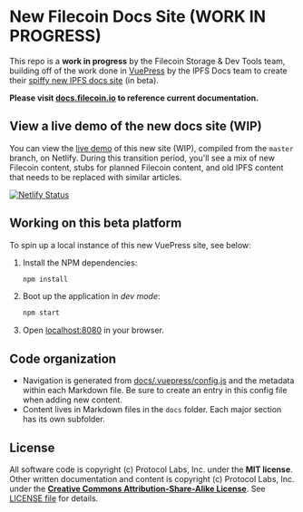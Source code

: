 # New Filecoin Docs Site (WORK IN PROGRESS)

This repo is a **work in progress** by the Filecoin Storage & Dev Tools team, building off of the work done in [VuePress](https://github.com/vuejs/vuepress) by the IPFS Docs team to create their [spiffy new IPFS docs site](https://docs-beta.ipfs.io/) (in beta).

**Please visit [docs.filecoin.io](https://docs.filecoin.io/) to reference current documentation.**


## View a live demo of the new docs site (WIP)
You can view the [live demo](https://filecoin-docs.netlify.app/) of this new site (WIP), compiled from the `master` branch, on Netlify. During this transition period, you'll see a mix of new Filecoin content, stubs for planned Filecoin content, and old IPFS content that needs to be replaced with similar articles.

[![Netlify Status](https://api.netlify.com/api/v1/badges/b3586cdd-c0e3-404c-b451-875025e0e990/deploy-status)](https://app.netlify.com/sites/filecoin-docs/deploys)

## Working on this beta platform

To spin up a local instance of this new VuePress site, see below:

1. Install the NPM dependencies:

    ```bash
    npm install
    ```

2. Boot up the application in _dev mode_:

    ```bash
    npm start
    ```

3. Open [localhost:8080](http://localhost:8080) in your browser.

## Code organization
- Navigation is generated from [docs/.vuepress/config.js](https://github.com/filecoin-project/filecoin-docs/blob/master/docs/.vuepress/config.js) and the metadata within each Markdown file. Be sure to create an entry in this config file when adding new content.
- Content lives in Markdown files in the `docs` folder. Each major section has its own subfolder.

## License

All software code is copyright (c) Protocol Labs, Inc. under the **MIT license**. Other written documentation and content is copyright (c) Protocol Labs, Inc. under the [**Creative Commons Attribution-Share-Alike License**](https://creativecommons.org/licenses/by/4.0/). See [LICENSE file](./LICENSE.md) for details.
